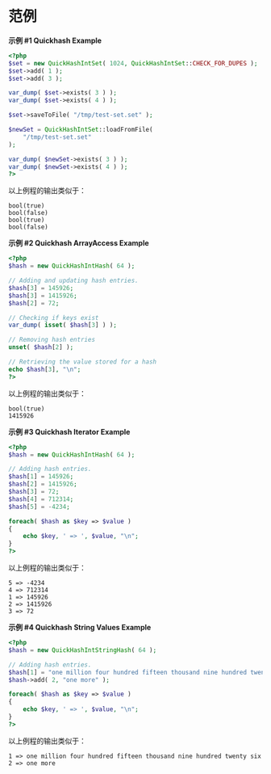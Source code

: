 范例
====

**示例 \#1 Quickhash Example**

``` php
<?php
$set = new QuickHashIntSet( 1024, QuickHashIntSet::CHECK_FOR_DUPES );
$set->add( 1 );
$set->add( 3 );

var_dump( $set->exists( 3 ) );
var_dump( $set->exists( 4 ) );

$set->saveToFile( "/tmp/test-set.set" );

$newSet = QuickHashIntSet::loadFromFile(
    "/tmp/test-set.set"
);

var_dump( $newSet->exists( 3 ) );
var_dump( $newSet->exists( 4 ) );
?>
```

以上例程的输出类似于：

    bool(true)
    bool(false)
    bool(true)
    bool(false)

**示例 \#2 Quickhash ArrayAccess Example**

``` php
<?php
$hash = new QuickHashIntHash( 64 );

// Adding and updating hash entries.
$hash[3] = 145926;
$hash[3] = 1415926;
$hash[2] = 72;

// Checking if keys exist
var_dump( isset( $hash[3] ) );

// Removing hash entries
unset( $hash[2] );

// Retrieving the value stored for a hash
echo $hash[3], "\n";
?>
```

以上例程的输出类似于：

    bool(true)
    1415926

**示例 \#3 Quickhash Iterator Example**

``` php
<?php
$hash = new QuickHashIntHash( 64 );

// Adding hash entries.
$hash[1] = 145926;
$hash[2] = 1415926;
$hash[3] = 72;
$hash[4] = 712314;
$hash[5] = -4234;

foreach( $hash as $key => $value )
{
    echo $key, ' => ', $value, "\n";
}
?>
```

以上例程的输出类似于：

    5 => -4234
    4 => 712314
    1 => 145926
    2 => 1415926
    3 => 72

**示例 \#4 Quickhash String Values Example**

``` php
<?php
$hash = new QuickHashIntStringHash( 64 );

// Adding hash entries.
$hash[1] = "one million four hundred fifteen thousand nine hundred twenty six";
$hash->add( 2, "one more" );

foreach( $hash as $key => $value )
{
    echo $key, ' => ', $value, "\n";
}
?>
```

以上例程的输出类似于：

    1 => one million four hundred fifteen thousand nine hundred twenty six
    2 => one more
